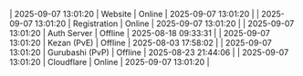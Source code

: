 | 2025-09-07 13:01:20 | Website | Online | 2025-09-07 13:01:20 |
| 2025-09-07 13:01:20 | Registration | Online | 2025-09-07 13:01:20 |
| 2025-09-07 13:01:20 | Auth Server | Offline | 2025-08-18 09:33:31 |
| 2025-09-07 13:01:20 | Kezan (PvE) | Offline | 2025-08-03 17:58:02 |
| 2025-09-07 13:01:20 | Gurubashi (PvP) | Offline | 2025-08-23 21:44:06 |
| 2025-09-07 13:01:20 | Cloudflare | Online | 2025-09-07 13:01:20 |
